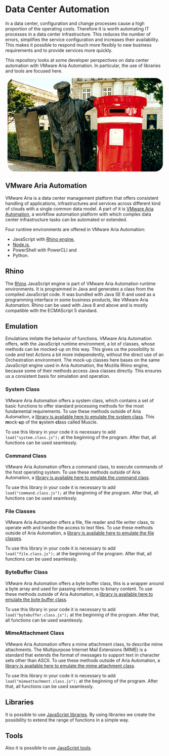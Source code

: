# Data Center Automation

In a data center, configuration and change processes cause a high proportion of the operating costs. Therefore it is worth automating IT processes in a data center infrastructure. This reduces the number of errors, simplifies the service configuration and increases their availability. This makes it possible to respond much more flexibly to new business requirements and to provide services more quickly.

This repository looks at some developer perspectives on data center automation with VMware Aria Automation. In particular, the use of libraries and tools are focused here.

<p align="center"><img src="images/newspaperSeller.png"></p>

## VMware Aria Automation

VMware Aria is a data center management platform that offers consistent handling of applications, infrastructures and services across different kind of clouds with a single common data model. A part of it is [VMware Aria Automation](https://www.vmware.com/products/aria-automation.html), a workflow automation platform with which complex data center infrastructure tasks can be automated or extended.

Four runtime environments are offered in VMware Aria Automation:
* JavaScript with [Rhino engine](https://github.com/mozilla/rhino/),
* [Node.js](https://nodejs.org),
* PowerShell with PowerCLI and
* Python.

## Rhino

The [Rhino](https://github.com/mozilla/rhino) JavaScript engine is part of VMware Aria Automation runtime environments. It is programmed in Java and generates a class from the compiled JavaScript code. It was bundled with Java SE 6 and used as a programming interface in some business products, like VMware Aria Automation. Rhino can be used with Java 8 and above and is mostly compatible with the ECMAScript 5 standard.

## Emulation

Emulations imitate the behavior of functions. VMware Aria Automation offers, with the JavaScript runtime environment, a lot of classes, whose methods can be mocked-up on this way. This gives us the possibility to code and test Actions a bit more independently, without the direct use of an Orchestration environment. The mock-up classes here bases on the same JavaScript engine used in Aria Automation, the Mozilla Rhino engine, because some of their methods access Java classes directly. This ensures us a consistent basis for simulation and operation.

### System Class

VMware Aria Automation offers a system class, which contains a set of basic functions to offer standard processing methods for the most fundamental requirements. To use these methods outside of Aria Automation, a [library is available here to emulate the system class](https://github.com/StSchnell/Data-Center-Automation/blob/main/system.class.js). This **m**ock-**u**p of the **s**ystem **cl**ass called Muscle. 

To use this library in your code it is necessary to add `load("system.class.js");` at the beginning of the program. After that, all functions can be used seamlessly.

### Command Class

VMware Aria Automation offers a command class, to execute commands of the host operating system. To use these methods outside of Aria Automation, a [library is available here to emulate the command class](https://github.com/StSchnell/Data-Center-Automation/blob/main/command.class.js).

To use this library in your code it is necessary to add `load("command.class.js");` at the beginning of the program. After that, all functions can be used seamlessly.

### File Classes

VMware Aria Automation offers a file, file reader and file writer class, to operate with and handle the access to text files. To use these methods outside of Aria Automation, a [library is available here to emulate the file classes](https://github.com/StSchnell/Data-Center-Automation/blob/main/file.class.js).

To use this library in your code it is necessary to add `load("file.class.js");` at the beginning of the program. After that, all functions can be used seamlessly.

### ByteBuffer Class

VMware Aria Automation offers a byte buffer class, this is a wrapper around a byte array and used for passing references to binary content. To use these methods outside of Aria Automation, a [library is available here to emulate the byte buffer class](https://github.com/StSchnell/Data-Center-Automation/blob/main/bytebuffer.class.js).

To use this library in your code it is necessary to add `load("bytebuffer.class.js");` at the beginning of the program. After that, all functions can be used seamlessly.

### MimeAttachment Class

VMware Aria Automation offers a mime attachment class, to describe mime attachments. The Multipurpose Internet Mail Extensions (MIME) is a standard that extends the format of messages to support text in character sets other than ASCII. To use these methods outside of Aria Automation, a [library is available here to emulate the mime attachment class](https://github.com/StSchnell/Data-Center-Automation/blob/main/bytebuffer.class.js).

To use this library in your code it is necessary to add `load("mimeattachment.class.js");` at the beginning of the program. After that, all functions can be used seamlessly.

## Libraries

It is possible to use [JavaScript libraries](JavaScriptLibraries.md). By using libraries we create the possibility to extend the range of functions in a simple way.

## Tools

Also it is possible to use [JavaScript tools](JavaScriptTools.md).
